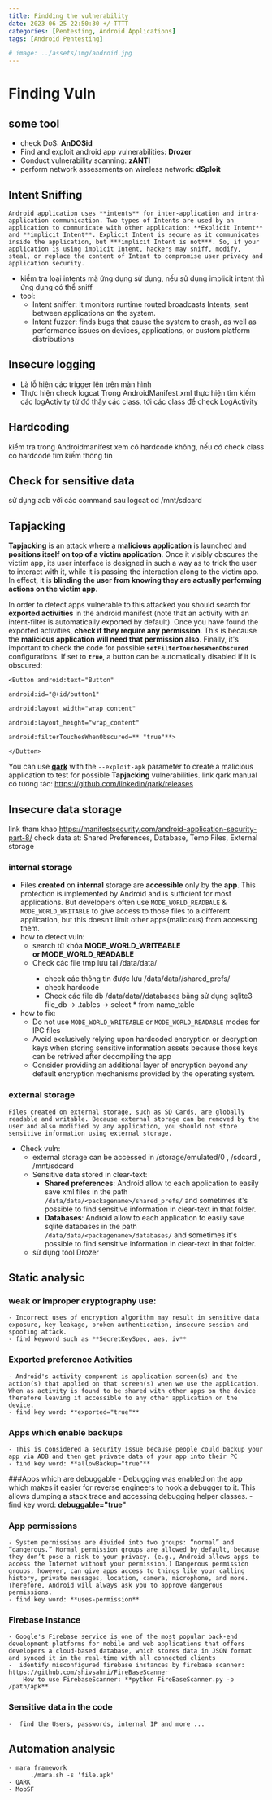 ```yaml
---
title: Findding the vulnerability 
date: 2023-06-25 22:50:30 +/-TTTT
categories: [Pentesting, Android Applications]
tags: [Android Pentesting] 

# image: ../assets/img/android.jpg
---
```


# Finding Vuln
## some tool
- check DoS: **AnDOSid**
- Find and exploit android app vulnerabilities: **Drozer**
- Conduct vulnerability scanning: **zANTI**
- perform network assessments on wireless network: **dSploit**
## Intent Sniffing
```ad-note
Android application uses **intents** for inter-application and intra-application communication. Two types of Intents are used by an application to communicate with other application: **Explicit Intent** and **implicit Intent**. Explicit Intent is secure as it communicates inside the application, but ***implicit Intent is not***. So, if your application is using implicit Intent, hackers may sniff, modify, steal, or replace the content of Intent to compromise user privacy and application security. 
```
- kiểm tra loại intents mà ứng dụng sử dụng, nếu sử dụng implicit intent thì ứng dụng có thể sniff
- tool: 
	- Intent sniffer: It monitors runtime routed broadcasts Intents, sent between applications on the system. 
	- Intent fuzzer: finds bugs that cause the system to crash, as well as performance issues on devices, applications, or custom platform distributions

## Insecure logging
- Là lỗ hiện các trigger lên trên màn hình
-  Thực hiện check logcat
Trong AndroidManifest.xml thực hiện tìm kiếm các logActivity từ đó thấy các class, tới các class để check LogActivity
## Hardcoding
kiểm tra trong Androidmanifest xem có hardcode không, nếu có check class có hardcode tìm kiếm thông tin
## Check for sensitive data 
sử dụng adb với các command sau
	logcat
	cd /mnt/sdcard
## Tapjacking
**Tapjacking** is an attack where a **malicious** **application** is launched and **positions itself on top of a victim application**. Once it visibly obscures the victim app, its user interface is designed in such a way as to trick the user to interact with it, while it is passing the interaction along to the victim app. In effect, it is **blinding the user from knowing they are actually performing actions on the victim app**.

In order to detect apps vulnerable to this attacked you should search for **exported activities** in the android manifest (note that an activity with an intent-filter is automatically exported by default). Once you have found the exported activities, **check if they require any permission**. This is because the **malicious application will need that permission also**. Finally, it's important to check the code for possible **`setFilterTouchesWhenObscured`** configurations. If set to **`true`**, a button can be automatically disabled if it is obscured:
```shell
<Button android:text="Button"

android:id="@+id/button1"

android:layout_width="wrap_content"

android:layout_height="wrap_content"

android:filterTouchesWhenObscured=** "true"**>

</Button>
```
You can use [**qark**](https://github.com/linkedin/qark) with the `--exploit-apk` parameter to create a malicious application to test for possible **Tapjacking** vulnerabilities.
link qark manual có tương tác: https://github.com/linkedin/qark/releases

## Insecure data storage
link tham khao https://manifestsecurity.com/android-application-security-part-8/
check data at: Shared Preferences, Database, Temp Files, External storage
### internal storage
-  Files **created** on **internal** storage are **accessible** only by the **app**. This protection is implemented by Android and is sufficient for most applications. But developers often use `MODE_WORLD_READBALE` & `MODE_WORLD_WRITABLE` to give access to those files to a different application, but this doesn’t limit other apps(malicious) from accessing them.
- how to detect vuln:
	- search từ khóa **MODE_WORLD_WRITEABLE or MODE_WORLD_READABLE**
	- Check các file tmp  lưu tại /data/data/<packeges> 
		- check các thông tin được lưu /data/data/<packeges>/shared_prefs/<file>
		- check hardcode
		- Check các file db /data/data/<packeges>/databases bằng sử dụng sqlite3 file_db  ->  .tables  -> select * from name_table
- how to fix:
	- Do not use `MODE_WORLD_WRITEABLE` or `MODE_WORLD_READABLE` modes for IPC files
	- Avoid exclusively relying upon hardcoded encryption or decryption keys when storing sensitive information assets because those keys can be retrived after decompiling the app
	- Consider providing an additional layer of encryption beyond any default encryption mechanisms provided by the operating system.
### external storage
	Files created on external storage, such as SD Cards, are globally readable and writable. Because external storage can be removed by the user and also modified by any application, you should not store sensitive information using external storage.
- Check vuln:
	- external storage can be accessed in /storage/emulated/0 , /sdcard , /mnt/sdcard
	- Sensitive data stored in clear-text:
		- **Shared preferences**: Android allow to each application to easily save xml files in the path `/data/data/<packagename>/shared_prefs/` and sometimes it's possible to find sensitive information in clear-text in that folder.
		- **Databases**: Android allow to each application to easily save sqlite databases in the path `/data/data/<packagename>/databases/` and sometimes it's possible to find sensitive information in clear-text in that folder.
	- sử dụng tool Drozer

 ## Static analysic
 ### weak or improper cryptography use:
	- Incorrect uses of encryption algorithm may result in sensitive data exposure, key leakage, broken authentication, insecure session and spoofing attack.
	- find keyword such as **SecretKeySpec, aes, iv**
	
 ### Exported preference Activities
	- Android's activity component is application screen(s) and the action(s) that applied on that screen(s) when we use the application. When as activity is found to be shared with other apps on the device therefore leaving it accessible to any other application on the device.
	- find key word: **exported="true"**
	
 ### Apps which enable backups
	- This is considered a security issue because people could backup your app via ADB and then get private data of your app into their PC
	- find key word: **allowBackup="true"**

 ###Apps which are debuggable
	- Debugging was enabled on the app which makes it easier for reverse engineers to hook a debugger to it. This allows dumping a stack trace and accessing debugging helper classes.
	- find key word: **debuggable="true"**

 ### App permissions
	- System permissions are divided into two groups: “normal” and “dangerous.” Normal permission groups are allowed by default, because they don’t pose a risk to your privacy. (e.g., Android allows apps to access the Internet without your permission.) Dangerous permission groups, however, can give apps access to things like your calling history, private messages, location, camera, microphone, and more. Therefore, Android will always ask you to approve dangerous permissions.
	- find key word: **uses-permission**

 ### Firebase Instance
	- Google's Firebase service is one of the most popular back-end development platforms for mobile and web applications that offers developers a cloud-based database, which stores data in JSON format and synced it in the real-time with all connected clients
	-  identify misconfigured firebase instances by firebase scanner: https://github.com/shivsahni/FireBaseScanner 
		How to use FirebaseScanner: **python FireBaseScanner.py -p /path/apk**

 ### Sensitive data in the code
	-  find the Users, passwords, internal IP and more ...

## Automation analysic
	- mara framework
		  ./mara.sh -s 'file.apk'
	- QARK
	- MobSF